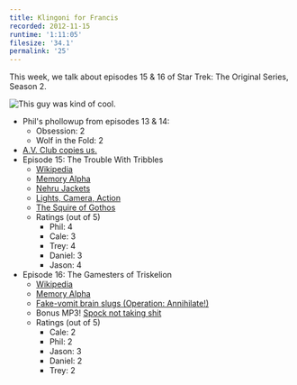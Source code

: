```yaml
---
title: Klingoni for Francis
recorded: 2012-11-15
runtime: '1:11:05'
filesize: '34.1'
permalink: '25'
---
```


This week, we talk about episodes 15 & 16 of Star Trek: The Original Series, Season 2.

![This guy was kind of cool.](https://jawgrind.s3.amazonaws.com/Jawgrind-Episode-25.jpg)

- Phil's phollowup from episodes 13 & 14:
    - Obsession: 2
    - Wolf in the Fold: 2
- [A.V. Club copies us.](http://www.avclub.com/articles/the-trouble-with-tribbles-the-gamesters-of-triskel,29923/)
- Episode 15: The Trouble With Tribbles
    - [Wikipedia](http://en.wikipedia.org/wiki/The_Trouble_With_Tribbles)
    - [Memory Alpha](http://en.memory-alpha.org/wiki/The_Trouble_with_Tribbles_(episode))
    - [Nehru Jackets](https://mltshp.com/p/LGK1)
    - [Lights, Camera, Action](http://en.wikipedia.org/wiki/Standby:_Lights,_Camera,_Action)
    - [The Squire of Gothos](/13)
    - Ratings (out of 5)
        - Phil: 4
        - Cale: 3
        - Trey: 4
        - Daniel: 3
        - Jason: 4
- Episode 16: The Gamesters of Triskelion
    - [Wikipedia](http://en.wikipedia.org/wiki/The_Gamesters_of_Triskelion)
    - [Memory Alpha](http://en.memory-alpha.org/wiki/The_Gamesters_of_Triskelion_(episode))
    - [Fake-vomit brain slugs (Operation: Annihilate!)](/17)
    - Bonus MP3! [Spock not taking shit](https://jawgrind.s3.amazonaws.com/Spock-not-taking-shit.mp3)
    - Ratings (out of 5)
        - Cale: 2
        - Phil: 2
        - Jason: 3
        - Daniel: 2
        - Trey: 2

